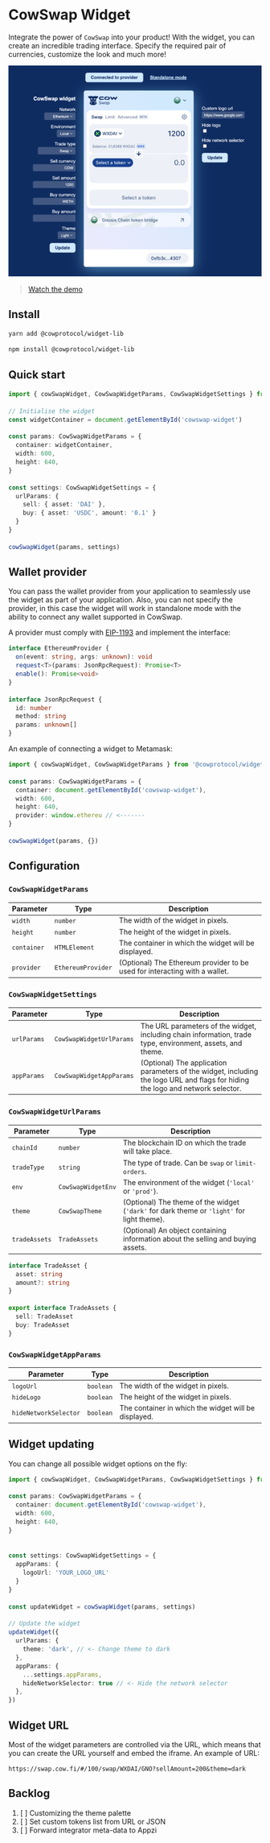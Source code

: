 # CowSwap Widget

Integrate the power of `CowSwap` into your product!
With the widget, you can create an incredible trading interface. Specify the required pair of currencies, customize the
look and much more!

[![Demo](./demo-preview.png)](./widget-demo.mp4)

> [Watch the demo](./widget-demo.mp4)

## Install

```bash
yarn add @cowprotocol/widget-lib
```

```bash
npm install @cowprotocol/widget-lib
```

## Quick start

```typescript
import { cowSwapWidget, CowSwapWidgetParams, CowSwapWidgetSettings } from '@cowprotocol/widget-lib'

// Initialise the widget
const widgetContainer = document.getElementById('cowswap-widget')

const params: CowSwapWidgetParams = {
  container: widgetContainer,
  width: 600,
  height: 640,
}

const settings: CowSwapWidgetSettings = {
  urlParams: {
    sell: { asset: 'DAI' },
    buy: { asset: 'USDC', amount: '0.1' }
  }
}

cowSwapWidget(params, settings)
```

## Wallet provider

You can pass the wallet provider from your application to seamlessly use the widget as part of your application.
Also, you can not specify the provider, in this case the widget will work in standalone mode with the ability to connect any wallet supported in CowSwap.

A provider must comply with [EIP-1193](https://eips.ethereum.org/EIPS/eip-11930) and implement the interface:
```typescript
interface EthereumProvider {
  on(event: string, args: unknown): void
  request<T>(params: JsonRpcRequest): Promise<T>
  enable(): Promise<void>
}

interface JsonRpcRequest {
  id: number
  method: string
  params: unknown[]
}
```

An example of connecting a widget to Metamask:

```typescript
import { cowSwapWidget, CowSwapWidgetParams } from '@cowprotocol/widget-lib'

const params: CowSwapWidgetParams = {
  container: document.getElementById('cowswap-widget'),
  width: 600,
  height: 640,
  provider: window.ethereu // <-------
}

cowSwapWidget(params, {})
```

## Configuration

### `CowSwapWidgetParams`

| Parameter   | Type               | Description                                                                |
|-------------|--------------------|----------------------------------------------------------------------------|
| `width`     | `number`           | The width of the widget in pixels.                                         |
| `height`    | `number`           | The height of the widget in pixels.                                        |
| `container` | `HTMLElement`      | The container in which the widget will be displayed.                       |
| `provider`  | `EthereumProvider` | (Optional) The Ethereum provider to be used for interacting with a wallet. |

### `CowSwapWidgetSettings`

| Parameter   | Type                     | Description                                                                                                                     |
|-------------|--------------------------|---------------------------------------------------------------------------------------------------------------------------------|
| `urlParams` | `CowSwapWidgetUrlParams` | The URL parameters of the widget, including chain information, trade type, environment, assets, and theme.                      |
| `appParams` | `CowSwapWidgetAppParams` | (Optional) The application parameters of the widget, including the logo URL and flags for hiding the logo and network selector. |

### `CowSwapWidgetUrlParams`

| Parameter     | Type               | Description                                                                                            |
|---------------|--------------------|--------------------------------------------------------------------------------------------------------|
| `chainId`     | `number`           | The blockchain ID on which the trade will take place.                                                  |
| `tradeType`   | `string`           | The type of trade. Can be `swap` or `limit-orders`.                                                    |
| `env`         | `CowSwapWidgetEnv` | The environment of the widget (`'local'` or `'prod'`). |
| `theme`       | `CowSwapTheme`     | (Optional) The theme of the widget (`'dark'` for dark theme or `'light'` for light theme).             |
| `tradeAssets` | `TradeAssets`      | (Optional) An object containing information about the selling and buying assets.                       |

```typescript
interface TradeAsset {
  asset: string
  amount?: string
}

export interface TradeAssets {
  sell: TradeAsset
  buy: TradeAsset
}
```

### `CowSwapWidgetAppParams`

| Parameter             | Type               | Description                                                                      |
|-----------------------|--------------------|----------------------------------------------------------------------------------|
| `logoUrl`             | `boolean`          | The width of the widget in pixels.                                               |
| `hideLogo`            | `boolean`          | The height of the widget in pixels.                                              |
| `hideNetworkSelector` | `boolean`          | The container in which the widget will be displayed.                             |


## Widget updating

You can change all possible widget options on the fly:

```typescript
import { cowSwapWidget, CowSwapWidgetParams, CowSwapWidgetSettings } from '@cowprotocol/widget-lib'

const params: CowSwapWidgetParams = {
  container: document.getElementById('cowswap-widget'),
  width: 600,
  height: 640,
}


const settings: CowSwapWidgetSettings = {
  appParams: {
    logoUrl: 'YOUR_LOGO_URL'
  }
}

const updateWidget = cowSwapWidget(params, settings)

// Update the widget
updateWidget({
  urlParams: {
    theme: 'dark', // <- Change theme to dark
  },
  appParams: {
    ...settings.appParams,
    hideNetworkSelector: true // <- Hide the network selector
  },
})
```

## Widget URL

Most of the widget parameters are controlled via the URL, which means that you can create the URL yourself and embed the iframe.
An example of URL:
```
https://swap.cow.fi/#/100/swap/WXDAI/GNO?sellAmount=200&theme=dark
```


## Backlog
1. [ ] Customizing the theme palette
2. [ ] Set custom tokens list from URL or JSON
3. [ ] Forward integrator meta-data to Appzi
